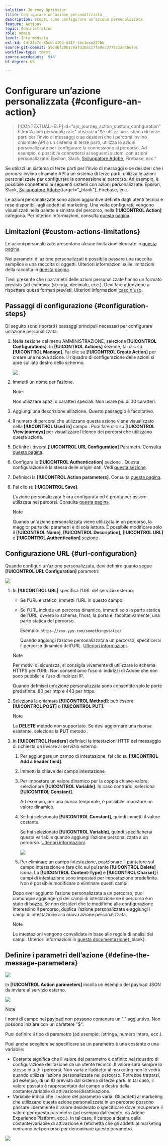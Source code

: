 ```yaml
---
solution: Journey Optimizer
title: Configurare un’azione personalizzata
description: Scopri come configurare un’azione personalizzata
feature: Actions
topic: Administration
role: Admin
level: Intermediate
exl-id: 4df2fc7c-85cb-410a-a31f-1bc1ece237bb
source-git-commit: a9c4bf20b170afd30ac17f6dec3778c1ae4be70c
workflow-type: tm+mt
source-wordcount: '944'
ht-degree: 6%

---
```


# Configurare un’azione personalizzata {#configure-an-action}

>[!CONTEXTUALHELP]
>id="ajo_journey_action_custom_configuration"
>title="Azioni personalizzate"
>abstract="Se utilizzi un sistema di terze parti per l’invio di messaggi o se desideri che i percorsi inviino chiamate API a un sistema di terze parti, utilizza le azioni personalizzate per configurare la connessione al percorso. Ad esempio, è possibile connettersi ai seguenti sistemi con azioni personalizzate: Epsilon, Slack, [Sviluppatore Adobe](https://developer.adobe.com/), Firebase, ecc."

Se utilizzi un sistema di terze parti per l’invio di messaggi o se desideri che i percorsi inviino chiamate API a un sistema di terze parti, utilizza le azioni personalizzate per configurare la connessione al percorso. Ad esempio, è possibile connettersi ai seguenti sistemi con azioni personalizzate: Epsilon, Slack, [Sviluppatore Adobe](https://developer.adobe.com){target=&quot;_blank&quot;}, Firebase, ecc.

Le azioni personalizzate sono azioni aggiuntive definite dagli utenti tecnici e rese disponibili agli addetti al marketing. Una volta configurati, vengono visualizzati nella palette a sinistra del percorso, nella **[!UICONTROL Action]** categoria. Per ulteriori informazioni, consulta [questa pagina](../building-journeys/about-journey-activities.md#action-activities).

## Limitazioni {#custom-actions-limitations}

Le azioni personalizzate presentano alcune limitazioni elencate in [questa pagina](../start/limitations.md).

Nei parametri di azione personalizzati è possibile passare una raccolta semplice e una raccolta di oggetti. Ulteriori informazioni sulle limitazioni della raccolta in [questa pagina](../building-journeys/collections.md#limitations).

Tieni presente che i parametri delle azioni personalizzate hanno un formato previsto (ad esempio: (stringa, decimale, ecc.). Devi fare attenzione a rispettare questi formati previsti. Ulteriori informazioni [caso d&#39;uso](../building-journeys/collections.md).


## Passaggi di configurazione {#configuration-steps}

Di seguito sono riportati i passaggi principali necessari per configurare un’azione personalizzata:

1. Nella sezione del menu AMMINISTRAZIONE, seleziona **[!UICONTROL Configurations]**. In  **[!UICONTROL Actions]** sezione, fai clic su **[!UICONTROL Manage]**. Fai clic su **[!UICONTROL Create Action]** per creare una nuova azione. Il riquadro di configurazione delle azioni si apre sul lato destro dello schermo.

   ![](assets/custom2.png)

1. Immetti un nome per l’azione.

   >[!NOTE]
   >
   >Non utilizzare spazi o caratteri speciali. Non usare più di 30 caratteri.

1. Aggiungi una descrizione all’azione. Questo passaggio è facoltativo.
1. Il numero di percorsi che utilizzano questa azione viene visualizzato nella **[!UICONTROL Used in]** campo . Puoi fare clic su **[!UICONTROL View journeys]** per visualizzare l’elenco dei percorsi che utilizzano questa azione.
1. Definire i diversi **[!UICONTROL URL Configuration]** Parametri. Consulta [questa pagina](../action/about-custom-action-configuration.md#url-configuration).
1. Configura le **[!UICONTROL Authentication]** sezione . Questa configurazione è la stessa delle origini dati.  Vedi [questa sezione](../datasource/external-data-sources.md#custom-authentication-mode).
1. Definisci la **[!UICONTROL Action parameters]**. Consulta [questa pagina](../action/about-custom-action-configuration.md#define-the-message-parameters).
1. Fai clic su **[!UICONTROL Save]**.

   L’azione personalizzata è ora configurata ed è pronta per essere utilizzata nei percorsi. Consulta [questa pagina](../building-journeys/about-journey-activities.md#action-activities).

   >[!NOTE]
   >
   >Quando un&#39;azione personalizzata viene utilizzata in un percorso, la maggior parte dei parametri è di sola lettura. È possibile modificare solo il **[!UICONTROL Name]**, **[!UICONTROL Description]**, **[!UICONTROL URL]** e **[!UICONTROL Authentication]** sezione .

## Configurazione URL {#url-configuration}

Quando configuri un’azione personalizzata, devi definire quanto segue **[!UICONTROL URL Configuration]** parametri:

![](assets/journeyurlconfiguration.png)

1. In **[!UICONTROL URL]** specifica l’URL del servizio esterno:

   * Se l’URL è statico, immetti l’URL in questo campo.

   * Se l’URL include un percorso dinamico, immetti solo la parte statica dell’URL, ovvero lo schema, l’host, la porta e, facoltativamente, una parte statica del percorso.

      Esempio: `https://xxx.yyy.com/somethingstatic/`

      Quando aggiungi l’azione personalizzata a un percorso, specificerai il percorso dinamico dell’URL. [Ulteriori informazioni](../building-journeys/using-custom-actions.md).
   >[!NOTE]
   >
   >Per motivi di sicurezza, si consiglia vivamente di utilizzare lo schema HTTPS per l’URL. Non consentiamo l’uso di indirizzi di Adobe che non sono pubblici e l’uso di indirizzi IP.
   >
   >Quando definisci un’azione personalizzata sono consentite solo le porte predefinite: 80 per http e 443 per https.

1. Seleziona la chiamata **[!UICONTROL Method]**: può essere **[!UICONTROL POST]** o **[!UICONTROL PUT]**.

   >[!NOTE]
   >
   > La **DELETE** metodo non supportato. Se devi aggiornare una risorsa esistente, seleziona la **PUT** metodo .

1. In **[!UICONTROL Headers]** definisci le intestazioni HTTP del messaggio di richiesta da inviare al servizio esterno:
   1. Per aggiungere un campo di intestazione, fai clic su **[!UICONTROL Add a header field]**.
   1. Immetti la chiave del campo intestazione.
   1. Per impostare un valore dinamico per la coppia chiave-valore, selezionare **[!UICONTROL Variable]**. In caso contrario, seleziona **[!UICONTROL Constant]**.

      Ad esempio, per una marca temporale, è possibile impostare un valore dinamico.

   1. Se hai selezionato **[!UICONTROL Constant]**, quindi immetti il valore costante.

      Se hai selezionato **[!UICONTROL Variable]**, quindi specificherai questa variabile quando aggiungi l’azione personalizzata a un percorso. [Ulteriori informazioni](../building-journeys/using-custom-actions.md).

      ![](assets/journeyurlconfiguration2.png)

   1. Per eliminare un campo intestazione, posizionare il puntatore sul campo intestazione e fare clic sul pulsante **[!UICONTROL Delete]** icona.
   La **[!UICONTROL Content-Type]** e **[!UICONTROL Charset]** i campi di intestazione sono impostati per impostazione predefinita. Non è possibile modificare o eliminare questi campi.

   Dopo aver aggiunto l’azione personalizzata a un percorso, puoi comunque aggiungergli dei campi di intestazione se il percorso è in stato di bozza. Se non desideri che le modifiche alla configurazione interessino il percorso, duplica l’azione personalizzata e aggiungi i campi di intestazione alla nuova azione personalizzata.

   >[!NOTE]
   >
   >Le intestazioni vengono convalidate in base alle regole di analisi dei campi. Ulteriori informazioni in [questa documentazione](https://tools.ietf.org/html/rfc7230#section-3.2.4){_blank}.

## Definire i parametri dell’azione {#define-the-message-parameters}

![](assets/messageparameterssection.png)

In **[!UICONTROL Action parameters]** incolla un esempio del payload JSON da inviare al servizio esterno.

![](assets/customactionpayloadmessage.png)

>[!NOTE]
>
>I nomi di campo nel payload non possono contenere un &quot;.&quot; aggiuntivo. Non possono iniziare con un carattere &quot;$&quot;.

Puoi definire il tipo di parametro (ad esempio: (stringa, numero intero, ecc.).

Puoi anche scegliere se specificare se un parametro è una costante o una variabile:

* Costante significa che il valore del parametro è definito nel riquadro di configurazione dell&#39;azione da un utente tecnico. Il valore sarà sempre lo stesso in tutti i percorsi. Non varia e l’addetto al marketing non lo vedrà quando utilizza l’azione personalizzata nel percorso. Potrebbe trattarsi, ad esempio, di un ID previsto dal sistema di terze parti. In tal caso, il valore passato è rappresentato dal campo a destra della costante/variabile di attivazione/disattivazione.
* Variabile indica che il valore del parametro varia. Gli addetti al marketing che utilizzano questa azione personalizzata in un percorso possono passare liberamente il valore desiderato o specificare dove recuperare il valore per questo parametro (ad esempio dall’evento, da Adobe Experience Platform, ecc.). In tal caso, il campo a destra della costante/variabile di attivazione è l’etichetta che gli addetti al marketing vedranno nel percorso per denominare questo parametro.

![](assets/customactionpayloadmessage2.png)
